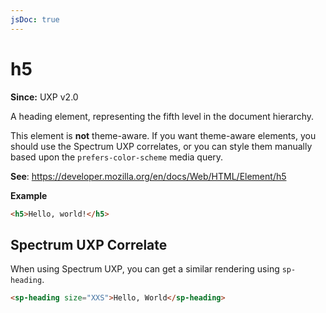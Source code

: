 ```yaml
---
jsDoc: true
---
```

# h5

**Since:** UXP v2.0

A heading element, representing the fifth level in the document hierarchy.

<InlineAlert variant="warning" slots="text"/>

This element is **not** theme-aware. If you want theme-aware elements, you should use the Spectrum UXP correlates, or you can style them manually based upon the `prefers-color-scheme` media query.

**See**: https://developer.mozilla.org/en/docs/Web/HTML/Element/h5

**Example**

```html
<h5>Hello, world!</h5>
```
## Spectrum UXP Correlate

When using Spectrum UXP, you can get a similar rendering using `sp-heading`.

```html
<sp-heading size="XXS">Hello, World</sp-heading>
```